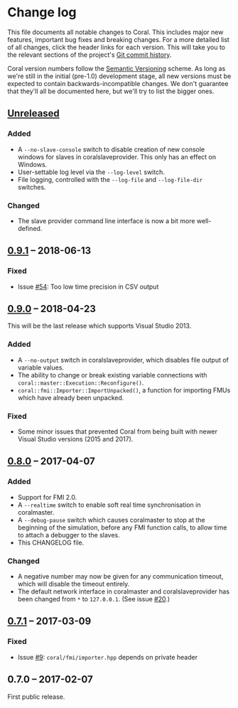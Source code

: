 # Change log

This file documents all notable changes to Coral.  This includes major
new features, important bug fixes and breaking changes.  For a more
detailed list of all changes, click the header links for each version.
This will take you to the relevant sections of the project's
[Git commit history](https://github.com/viproma/coral).

Coral version numbers follow the [Semantic Versioning](http://semver.org/)
scheme.  As long as we're still in the initial (pre-1.0) development stage,
all new versions must be expected to contain backwards-incompatible changes.
We don't guarantee that they'll all be documented here, but we'll try to
list the bigger ones.

## [Unreleased]
### Added
  - A `--no-slave-console` switch to disable creation of new console windows
    for slaves in coralslaveprovider. This only has an effect on Windows.
  - User-settable log level via the `--log-level` switch.
  - File logging, controlled with the `--log-file` and `--log-file-dir`
    switches.
### Changed
  - The slave provider command line interface is now a bit more well-defined.

## [0.9.1] – 2018-06-13
### Fixed
  - Issue [#54](https://github.com/viproma/coral/issues/54):
    Too low time precision in CSV output

## [0.9.0] – 2018-04-23
This will be the last release which supports Visual Studio 2013.
### Added
  - A `--no-output` switch in coralslaveprovider, which disables file
    output of variable values.
  - The ability to change or break existing variable connections with
    `coral::master::Execution::Reconfigure()`.
  - `coral::fmi::Importer::ImportUnpacked()`, a function for importing
    FMUs which have already been unpacked.
### Fixed
  - Some minor issues that prevented Coral from being built with newer
    Visual Studio versions (2015 and 2017).

## [0.8.0] – 2017-04-07
### Added
  - Support for FMI 2.0.
  - A `--realtime` switch to enable soft real time synchronisation in
    coralmaster.
  - A `--debug-pause` switch which causes coralmaster to stop at the
    beginning of the simulation, before any FMI function calls, to allow
    time to attach a debugger to the slaves.
  - This CHANGELOG file.
### Changed
  - A negative number may now be given for any communication timeout,
    which will disable the timeout entirely.
  - The default network interface in coralmaster and coralslaveprovider
    has been changed from `*` to `127.0.0.1`.
    (See issue [#20](https://github.com/viproma/coral/issues/20).)

## [0.7.1] – 2017-03-09
### Fixed
  - Issue [#9](https://github.com/viproma/coral/issues/9):
    `coral/fmi/importer.hpp` depends on private header

## 0.7.0 – 2017-02-07
First public release.

[Unreleased]: https://github.com/viproma/coral/compare/v0.9.1...master
[0.9.1]: https://github.com/viproma/coral/compare/v0.9.0...v0.9.1
[0.9.0]: https://github.com/viproma/coral/compare/v0.8.0...v0.9.0
[0.8.0]: https://github.com/viproma/coral/compare/v0.7.1...v0.8.0
[0.7.1]: https://github.com/viproma/coral/compare/v0.7.0...v0.7.1
